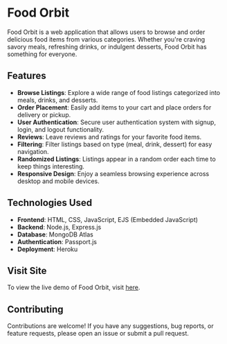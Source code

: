 # Food Orbit

Food Orbit is a web application that allows users to browse and order delicious food items from various categories. Whether you're craving savory meals, refreshing drinks, or indulgent desserts, Food Orbit has something for everyone.

## Features

- **Browse Listings**: Explore a wide range of food listings categorized into meals, drinks, and desserts.
- **Order Placement**: Easily add items to your cart and place orders for delivery or pickup.
- **User Authentication**: Secure user authentication system with signup, login, and logout functionality.
- **Reviews**: Leave reviews and ratings for your favorite food items.
- **Filtering**: Filter listings based on type (meal, drink, dessert) for easy navigation.
- **Randomized Listings**: Listings appear in a random order each time to keep things interesting.
- **Responsive Design**: Enjoy a seamless browsing experience across desktop and mobile devices.

## Technologies Used

- **Frontend**: HTML, CSS, JavaScript, EJS (Embedded JavaScript)
- **Backend**: Node.js, Express.js
- **Database**: MongoDB Atlas
- **Authentication**: Passport.js
- **Deployment**: Heroku



## Visit Site

To view the live demo of Food Orbit, visit [here](https://foodorbit.onrender.com/).

## Contributing

Contributions are welcome! If you have any suggestions, bug reports, or feature requests, please open an issue or submit a pull request.






